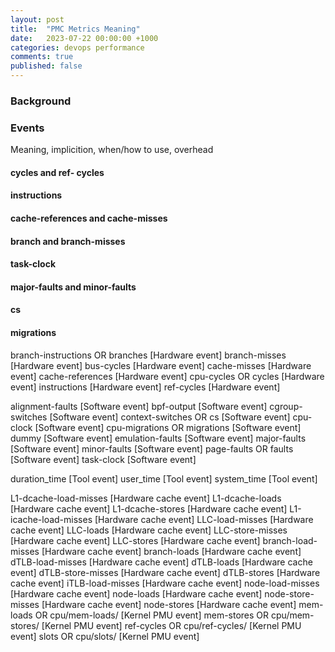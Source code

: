 ```yaml
---
layout: post
title:  "PMC Metrics Meaning"
date:   2023-07-22 00:00:00 +1000
categories: devops performance
comments: true
published: false
---
```


### Background

### Events
Meaning, implicition, when/how to use, overhead

#### cycles and ref- cycles

#### instructions

#### cache-references and cache-misses

#### branch and branch-misses

#### task-clock

#### major-faults and minor-faults

#### cs

#### migrations





branch-instructions OR branches                    [Hardware event]
branch-misses                                      [Hardware event]
bus-cycles                                         [Hardware event]
cache-misses                                       [Hardware event]
cache-references                                   [Hardware event]
cpu-cycles OR cycles                               [Hardware event]
instructions                                       [Hardware event]
ref-cycles                                         [Hardware event]

alignment-faults                                   [Software event]
bpf-output                                         [Software event]
cgroup-switches                                    [Software event]
context-switches OR cs                             [Software event]
cpu-clock                                          [Software event]
cpu-migrations OR migrations                       [Software event]
dummy                                              [Software event]
emulation-faults                                   [Software event]
major-faults                                       [Software event]
minor-faults                                       [Software event]
page-faults OR faults                              [Software event]
task-clock                                         [Software event]

duration_time                                      [Tool event]
user_time                                          [Tool event]
system_time                                        [Tool event]

L1-dcache-load-misses                              [Hardware cache event]
L1-dcache-loads                                    [Hardware cache event]
L1-dcache-stores                                   [Hardware cache event]
L1-icache-load-misses                              [Hardware cache event]
LLC-load-misses                                    [Hardware cache event]
LLC-loads                                          [Hardware cache event]
LLC-store-misses                                   [Hardware cache event]
LLC-stores                                         [Hardware cache event]
branch-load-misses                                 [Hardware cache event]
branch-loads                                       [Hardware cache event]
dTLB-load-misses                                   [Hardware cache event]
dTLB-loads                                         [Hardware cache event]
dTLB-store-misses                                  [Hardware cache event]
dTLB-stores                                        [Hardware cache event]
iTLB-load-misses                                   [Hardware cache event]
node-load-misses                                   [Hardware cache event]
node-loads                                         [Hardware cache event]
node-store-misses                                  [Hardware cache event]
node-stores                                        [Hardware cache event]
mem-loads OR cpu/mem-loads/                        [Kernel PMU event]
mem-stores OR cpu/mem-stores/                      [Kernel PMU event]
ref-cycles OR cpu/ref-cycles/                      [Kernel PMU event]
slots OR cpu/slots/                                [Kernel PMU event]


